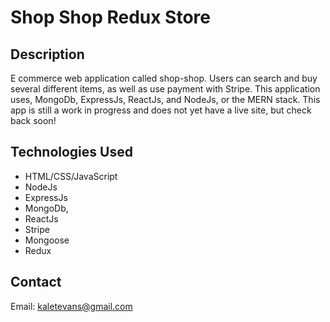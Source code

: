 # Shop Shop Redux Store

## Description
E commerce web application called shop-shop. Users can search and buy several different items, as well as 
use payment with Stripe. This application uses, MongoDb, ExpressJs, ReactJs, and NodeJs, or the MERN stack.
This app is still a work in progress and does not yet have a live site, but check back soon!

## Technologies Used
* HTML/CSS/JavaScript
* NodeJs
* ExpressJs
* MongoDb,
* ReactJs
* Stripe
* Mongoose
* Redux

## Contact
Email: kaletevans@gmail.com